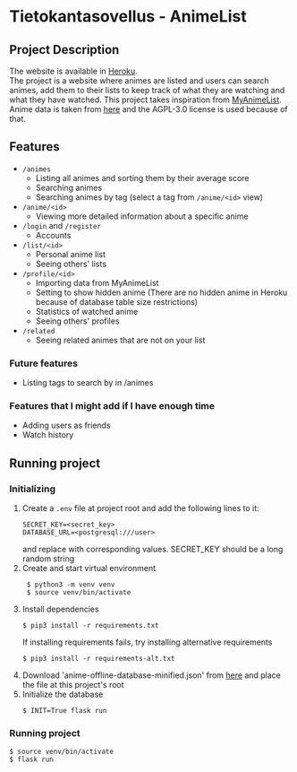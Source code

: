 # Tietokantasovellus - AnimeList

## Project Description
The website is available in [Heroku](https://tsoha-animelist.herokuapp.com/).  
The project is a website where animes are listed and users can search animes, add them to their lists to keep track of what they are watching and what they have watched. This project takes inspiration from [MyAnimeList](https://myanimelist.net).  
Anime data is taken from [here](https://github.com/manami-project/anime-offline-database) and the AGPL-3.0 license is used because of that.

## Features
- `/animes`
  - Listing all animes and sorting them by their average score
  - Searching animes
  - Searching animes by tag (select a tag from `/anime/<id>` view)
- `/anime/<id>`
  - Viewing more detailed information about a specific anime
- `/login` and `/register`
  - Accounts
- `/list/<id>`
  - Personal anime list
  - Seeing others' lists
- `/profile/<id>`
  - Importing data from MyAnimeList
  - Setting to show hidden anime (There are no hidden anime in Heroku because of database table size restrictions)
  - Statistics of watched anime
  - Seeing others' profiles
- `/related`
  - Seeing related animes that are not on your list

### Future features
- Listing tags to search by in /animes

### Features that I might add if I have enough time
- Adding users as friends
- Watch history

## Running project
### Initializing
1. Create a `.env` file at project root and add the following lines to it:
    ```
    SECRET_KEY=<secret_key>
    DATABASE_URL=<postgresql:///user>
    ```
    and replace with corresponding values. SECRET_KEY should be a long random string
2. Create and start virtual environment
   ```
    $ python3 -m venv venv
    $ source venv/bin/activate
    ```
3. Install dependencies
    ```
    $ pip3 install -r requirements.txt
    ```
    If installing requirements fails, try installing alternative requirements
    ```
    $ pip3 install -r requirements-alt.txt
    ```
4. Download 'anime-offline-database-minified.json' from [here](https://github.com/manami-project/anime-offline-database) and place the file at this project's root
5. Initialize the database
   ```
   $ INIT=True flask run
   ```
### Running project
```
$ source venv/bin/activate
$ flask run
```